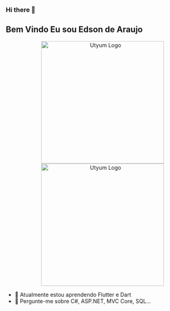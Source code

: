 ### Hi there 👋
## Bem Vindo Eu sou Edson de Araujo

<p align="center">
  <img src="https://res.cloudinary.com/practicaldev/image/fetch/s--_AGrXPbv--/c_limit%2Cf_auto%2Cfl_progressive%2Cq_66%2Cw_880/https://res.cloudinary.com/practicaldev/image/fetch/s--sNXjzc6P--/c_limit%252Cf_auto%252Cfl_progressive%252Cq_66%252Cw_880/https://media1.tenor.com/images/0c34272909ee2a4db5606a014082312b/tenor.gif%253Fitemid%253D15828752" width="320" alt="Utyum Logo" /><img src="[https://www.utyum.com.br/apiserver/Content/img/giphy.gif](https://media.giphy.com/media/4V7EXcNc8QQPS/giphy.gif)" width="320" alt="Utyum Logo" />
</p>

- 🔭 Atualmente estou aprendendo Flutter e Dart
- 💬 Pergunte-me sobre C#, ASP.NET, MVC Core, SQL...
